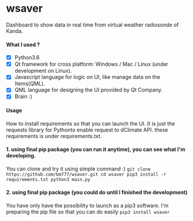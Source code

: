 # wsaver
Dashboard to show data in real time from virtual weather radiosonde of Kanda.

#### What I used ?
 - [x] Python3.6
 - [x] Qt framework for cross platform: Windows / Mac / Linux (under development on Linux).
 - [x] Javascript language for logic on UI, like manage data on the Items(QML).
 - [X] QML language for designing the UI provided by Qt Company.
 - [x] Brain :)

#### Usage
How to install requirements so that you can launch the UI. It is just the requests library for Pythonto enable request to dClimate API.
these requirements is under requirements.txt.

#### 1. using final pip package (you can run it anytime), you can see what I'm developing.
You can clone and try it using simple command :)
`git clone https://github.com/bm777/wsaver.git
cd wsaver
pip3 install -r requirements.txt
python3 main.py
`

#### 2. using final pip package (you could do until I finished the development)
You have only have the possibility to launch as a pip3 software.
I'm preparing the pip file so that you can do easily ```pip3 install wsaver```
